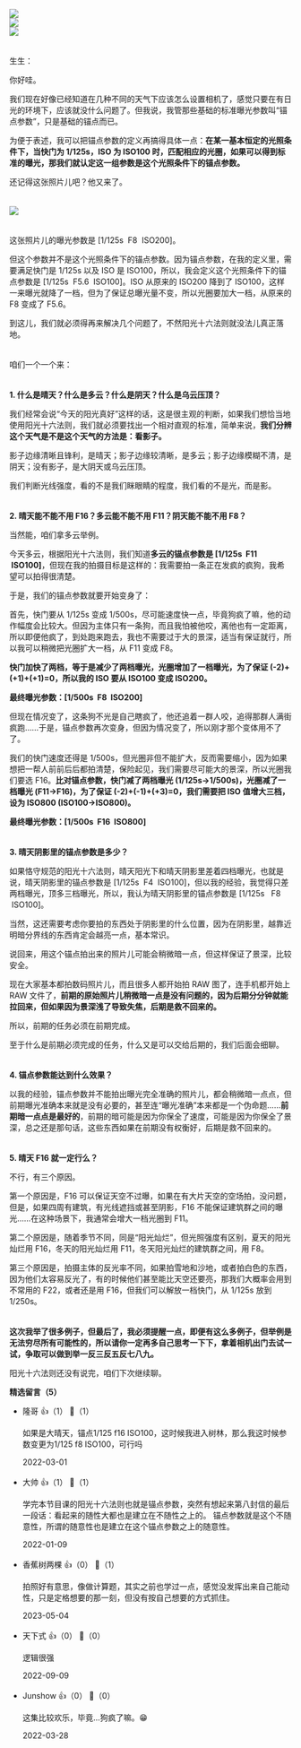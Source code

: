 [![](https://static001.geekbang.org/resource/image/76/64/76eea6129bc4c0463b2fac46a11c9e64.jpg?wh=750x360)](http://time.geekbang.org/column/article/471610)  
[![](https://static001.geekbang.org/resource/image/98/60/9874db7d21654d509dee386c3a2b8d60.jpg?wh=750x360)](http://time.geekbang.org/column/article/472859)  
[![](https://static001.geekbang.org/resource/image/33/3b/339167a9446f707d4301d3095638a83b.jpg?wh=750x360)](http://time.geekbang.org/column/article/475075)

　  
生生：

你好哇。

我们现在好像已经知道在几种不同的天气下应该怎么设置相机了，感觉只要在有日光的环境下，应该就没什么问题了。但我说，我管那些基础的标准曝光参数叫“锚点参数”，只是基础的锚点而已。

为便于表述，我可以把锚点参数的定义再搞得具体一点：**在某一基本恒定的光照条件下，当快门为 1/125s，ISO 为 ISO100 时，匹配相应的光圈，如果可以得到标准的曝光，那我们就认定这一组参数是这个光照条件下的锚点参数。**

还记得这张照片儿吧？他又来了。  
　

![](https://static001.geekbang.org/resource/image/77/65/77cc4025a9022dcb66693164602a7065.jpg?wh=1920x1281)

　  
这张照片儿的曝光参数是 \[1/125s  F8  ISO200]。

但这个参数并不是这个光照条件下的锚点参数。因为锚点参数，在我的定义里，需要满足快门是 1/125s 以及 ISO 是 ISO100，所以，我会定义这个光照条件下的锚点参数是 \[1/125s  F5.6  ISO100]。ISO 从原来的 ISO200 降到了 ISO100，这样一来曝光就降了一档，但为了保证总曝光量不变，所以光圈要加大一档，从原来的 F8 变成了 F5.6。

到这儿，我们就必须得再来解决几个问题了，不然阳光十六法则就没法儿真正落地。

　  
咱们一个一个来：

　  
**1. 什么是晴天？什么是多云？什么是阴天？什么是乌云压顶？**

我们经常会说“今天的阳光真好”这样的话，这是很主观的判断，如果我们想恰当地使用阳光十六法则，我们就必须要找出一个相对直观的标准，简单来说，**我们分辨这个天气是不是这个天气的方法是：看影子。**

影子边缘清晰且锋利，是晴天；影子边缘较清晰，是多云；影子边缘模糊不清，是阴天；没有影子，是大阴天或乌云压顶。

我们判断光线强度，看的不是我们眯眼睛的程度，我们看的不是光，而是影。

　  
**2. 晴天能不能不用 F16？多云能不能不用 F11？阴天能不能不用 F8？**

当然能，咱们拿多云举例。

今天多云，根据阳光十六法则，我们知道**多云的锚点参数是 \[1/125s  F11  ISO100]**，但现在我的拍摄目标是这样的：我需要拍一条正在发疯的疯狗，我希望可以拍得很清楚。

于是，我们的锚点参数就要开始变身了：

首先，快门要从 1/125s 变成 1/500s，尽可能速度快一点，毕竟狗疯了嘛，他的动作幅度会比较大。但因为主体只有一条狗，而且我怕被他咬，离他也有一定距离，所以即便他疯了，到处跑来跑去，我也不需要过于大的景深，适当有保证就行，所以我可以稍微把光圈扩大一档，从 F11 变成 F8。

**快门加快了两档，等于是减少了两档曝光，光圈增加了一档曝光，为了保证 (-2)+(+1)+(+1)=0，所以我的 ISO 要从 ISO100 变成 ISO200。**

**最终曝光参数：\[1/500s  F8  ISO200]**

但现在情况变了，这条狗不光是自己瞎疯了，他还追着一群人咬，追得那群人满街疯跑……于是，锚点参数再次变身，但因为情况变了，所以刚才那个变体用不了了。

我们的快门速度还得是 1/500s，但光圈非但不能扩大，反而需要缩小，因为如果想把一帮人前前后后都拍清楚，保险起见，我们需要尽可能大的景深，所以光圈我们要选 F16。**比对锚点参数，快门减了两档曝光 (1/125s→1/500s)，光圈减了一档曝光 (F11→F16)，为了保证 (-2)+(-1)+(+3)=0，我们需要把 ISO 值增大三档，设为 ISO800 (ISO100→ISO800)。**

**最终曝光参数：\[1/500s  F16  ISO800]**

　  
**3. 晴天阴影里的锚点参数是多少？**

如果恪守规范的阳光十六法则，晴天阳光下和晴天阴影里差着四档曝光，也就是说，晴天阴影里的锚点参数是 \[1/125s  F4  ISO100]，但以我的经验，我觉得只差两档曝光，顶多三档曝光，所以，我认为晴天阴影里的锚点参数是 \[1/125s   F8  ISO100]。

当然，这还需要考虑你要拍的东西处于阴影里的什么位置，因为在阴影里，越靠近明暗分界线的东西肯定会越亮一点，基本常识。

说回来，用这个锚点拍出来的照片儿可能会稍微暗一点，但这样保证了景深，比较安全。

现在大家基本都拍数码照片儿，而且很多人都开始拍 RAW 图了，连手机都开始上 RAW 文件了，**前期的原始照片儿稍微暗一点是没有问题的，因为后期分分钟就能拉回来，但如果因为景深浅了导致失焦，后期是救不回来的。**

所以，前期的任务必须在前期完成。

至于什么是前期必须完成的任务，什么又是可以交给后期的，我们后面会细聊。

　  
**4. 锚点参数能达到什么效果？**

以我的经验，锚点参数并不能拍出曝光完全准确的照片儿，都会稍微暗一点点，但前期曝光准确本来就是没有必要的，甚至连“曝光准确”本来都是一个伪命题……**前期暗一点点是最好的**，前期的暗可能是因为你保全了速度，可能是因为你保全了景深，总之还是那句话，这些东西如果在前期没有权衡好，后期是救不回来的。

　  
**5. 晴天 F16 就一定行么？**

不行，有三个原因。

第一个原因是，F16 可以保证天空不过曝，如果在有大片天空的空场拍，没问题，但是，如果四周有建筑，有光线遮挡或甚至阴影，F16 不能保证建筑群之间的曝光……在这种场景下，我通常会增大一档光圈到 F11。

第二个原因是，随着季节不同，同是“阳光灿烂”，但光照强度有区别，夏天的阳光灿烂用 F16，冬天的阳光灿烂用 F11，冬天阳光灿烂的建筑群之间，用 F8。

第三个原因是，拍摄主体的反光率不同，如果拍雪地和沙地，或者拍白色的东西，因为他们太容易反光了，有的时候他们甚至能比天空还要亮，那我们大概率会用到不常用的 F22，或者还是用 F16，但我们可以解放一档快门，从 1/125s 放到 1/250s。

　  
**这次我举了很多例子，但最后了，我必须提醒一点，即便有这么多例子，但举例是无法穷尽所有可能性的，所以请你一定再多自己思考一下下，拿着相机出门去试一试，争取可以做到举一反三反五反七八九。**

阳光十六法则还没有说完，咱们下次继续聊。
<div><strong>精选留言（5）</strong></div><ul>
<li><span>隆哥</span> 👍（1） 💬（1）<p>如果是大晴天，锚点1&#47;125 f16 ISO100，这时候我进入树林，那么我这时候参数变更为1&#47;125 f8 ISO100，可行吗</p>2022-03-01</li><br/><li><span>大帅</span> 👍（1） 💬（1）<p>学完本节目课的阳光十六法则也就是锚点参数，突然有想起来第八封信的最后一段话：看起来的随性大都也是建立在不随性之上的。
锚点参数就是这个不随意性，所谓的随意性也是建立在这个锚点参数之上的随意性。</p>2022-01-09</li><br/><li><span>香蕉树两棵</span> 👍（0） 💬（1）<p>拍照好有意思，像做计算题，其实之前也学过一点，感觉没发挥出来自己能动性，只是定格想要的那一刻，但没有按自己想要的方式抓住。</p>2023-05-04</li><br/><li><span>天下式</span> 👍（0） 💬（0）<p>逻辑很强</p>2022-09-09</li><br/><li><span>Junshow</span> 👍（0） 💬（0）<p>这集比较欢乐，毕竟...狗疯了嘛。😁</p>2022-03-28</li><br/>
</ul>